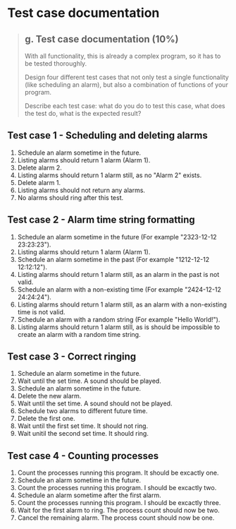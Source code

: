 # Test case documentation

> ## g. Test case documentation (10%)
> With all functionality, this is already a complex program, so it has to be tested thoroughly.
>
> Design four different test cases that not only test a single functionality (like scheduling an alarm), but also a
> combination of functions of your program.
>
> Describe each test case: what do you do to test this case, what does the test do, what is the expected result?

## Test case 1 - Scheduling and deleting alarms
1. Schedule an alarm sometime in the future.
2. Listing alarms should return 1 alarm (Alarm 1).
3. Delete alarm 2.
4. Listing alarms should return 1 alarm still, as no "Alarm 2" exists.
5. Delete alarm 1.
6. Listing alarms should not return any alarms.
7. No alarms should ring after this test.

## Test case 2 - Alarm time string formatting
1. Schedule an alarm sometime in the future (For example "2323-12-12 23:23:23").
2. Listing alarms should return 1 alarm (Alarm 1).
3. Schedule an alarm sometime in the past (For example "1212-12-12 12:12:12").
4. Listing alarms should return 1 alarm still, as an alarm in the past is not valid.
5. Schedule an alarm with a non-existing time (For example "2424-12-12 24:24:24").
6. Listing alarms should return 1 alarm still, as an alarm with a non-existing time is not valid.
7. Schedule an alarm with a random string (For example "Hello World!").
8. Listing alarms should return 1 alarm still, as is should be impossible to create an alarm with a random time string.

## Test case 3 - Correct ringing
1. Schedule an alarm sometime in the future.
2. Wait until the set time. A sound should be played.
3. Schedule an alarm sometime in the future.
4. Delete the new alarm.
5. Wait until the set time. A sound should not be played.
6. Schedule two alarms to different future time.
7. Delete the first one.
8. Wait until the first set time. It should not ring.
9. Wait unitil the second set time. It should ring.

## Test case 4 - Counting processes
1. Count the processes running this program. It should be excactly one.
2. Schedule an alarm sometime in the future.
3. Count the processes running this program. I should be excactly two.
4. Schedule an alarm sometime after the first alarm.
5. Count the processes running this program. I should be excactly three.
6. Wait for the first alarm to ring. The process count should now be two.
7. Cancel the remaining alarm. The process count should now be one.
